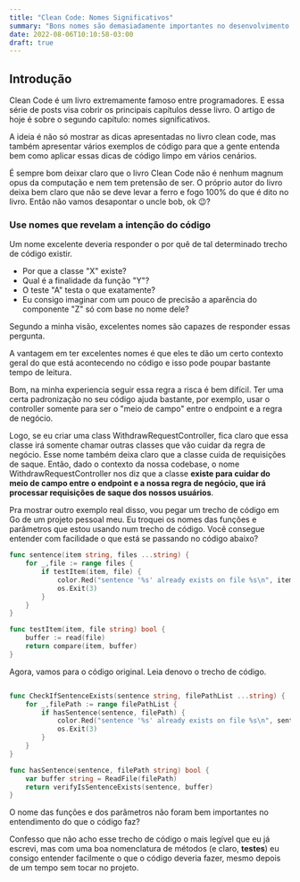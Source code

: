 ```yaml
---
title: "Clean Code: Nomes Significativos"
summary: "Bons nomes são demasiadamente importantes no desenvolvimento de software e este artigo visa cobrir as melhores dicas do livro Clean Code sobre a escolha de bons nomes"
date: 2022-08-06T10:10:58-03:00
draft: true
---
```

## Introdução
Clean Code é um livro extremamente famoso entre programadores. E essa série de posts visa cobrir os principais capítulos desse livro. O artigo de hoje é sobre o segundo capítulo: nomes significativos.

A ideia é não só mostrar as dicas apresentadas no livro clean code, mas também apresentar vários exemplos de código para que a gente entenda bem como aplicar essas dicas de código limpo em vários cenários.

É sempre bom deixar claro que o livro Clean Code não é nenhum magnum opus da computação e nem tem pretensão de ser. O próprio autor do livro deixa bem claro que não se deve levar a ferro e fogo 100% do que é dito no livro. Então não vamos desapontar o uncle bob, ok 😉?

### Use nomes que revelam a intenção do código
Um nome excelente deveria responder o por quê de tal determinado trecho de código existir.
* Por que a classe "X" existe?
* Qual é a finalidade da função "Y"?
* O teste "A" testa o que exatamente?
* Eu consigo imaginar com um pouco de precisão a aparência do componente "Z" só com base no nome dele?

Segundo a minha visão, excelentes nomes são capazes de responder essas pergunta.

A vantagem em ter excelentes nomes é que eles te dão um certo contexto geral do que está acontecendo no código e isso pode poupar bastante tempo de leitura.

Bom, na minha experiencia seguir essa regra a risca é bem difícil. Ter uma certa padronização no seu código ajuda bastante, por exemplo, usar o controller somente para ser o "meio de campo" entre o endpoint e a regra de negócio.

Logo, se eu criar uma class WithdrawRequestController, fica claro que essa classe irá somente chamar outras classes que vão cuidar da regra de negócio. Esse nome também deixa claro que a classe cuida de requisições de saque. Então, dado o contexto da nossa codebase, o nome WithdrawRequestController nos diz que a classe **existe para cuidar do meio de campo entre o endpoint e a nossa regra de negócio, que irá processar requisições de saque dos nossos usuários**.

Pra mostrar outro exemplo real disso, vou pegar um trecho de código em Go de um projeto pessoal meu.
Eu troquei os nomes das funções e parâmetros que estou usando num trecho de código. Você consegue entender com facilidade o que está se passando no código abaixo?

```go
func sentence(item string, files ...string) {
	for _,file := range files {
		if testItem(item, file) {
			color.Red("sentence '%s' already exists on file %s\n", item, file)
			os.Exit(3)
		}
	}
}

func testItem(item, file string) bool {
	buffer := read(file)
	return compare(item, buffer)
}
```
Agora, vamos para o código original. Leia denovo o trecho de código.

```go

func CheckIfSentenceExists(sentence string, filePathList ...string) {
	for _,filePath := range filePathList {
		if hasSentence(sentence, filePath) {
			color.Red("sentence '%s' already exists on file %s\n", sentence, filePath)
			os.Exit(3)
		}
	}
}

func hasSentence(sentence, filePath string) bool {
	var buffer string = ReadFile(filePath)
	return verifyIsSentenceExists(sentence, buffer)
}
```
O nome das funções e dos parâmetros não foram bem importantes no entendimento do que o código faz?

Confesso que não acho esse trecho de código o mais legível que eu já escrevi, mas com uma boa nomenclatura de métodos (e claro, **testes**) eu consigo entender facilmente o que o código deveria fazer, mesmo depois de um tempo sem tocar no projeto.



